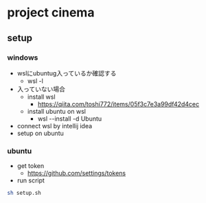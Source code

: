 # project cinema

## setup

### windows

* wslにubuntug入っているか確認する
  * wsl -l
* 入っていない場合
  * install wsl
    * https://qiita.com/toshi772/items/05f3c7e3a99df42d4cec
  * install ubuntu on wsl
    * wsl --install -d Ubuntu
* connect wsl by intellij idea
* setup on ubuntu

### ubuntu

* get token 
  * https://github.com/settings/tokens
* run script
```bash
sh setup.sh
```
